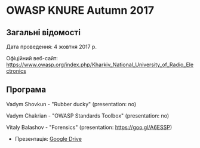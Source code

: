 # OWASP KNURE Autumn 2017

## Загальні відомості

Дата проведення: 4 жовтня 2017 р.

Офіційний веб-сайт: https://www.owasp.org/index.php/Kharkiv_National_University_of_Radio_Electronics

## Програма

Vadym Shovkun - "Rubber ducky" (presentation: no)

Vadym Chakrian - "OWASP Standards Toolbox" (presentation: no)

Vitaly Balashov - "Forensics" (presentation: https://goo.gl/A6ESSP)
- Презентація: [Google Drive](https://drive.google.com/file/d/0Byc2BoAB0yxKejJCQUxHcG5JVWc/view)
